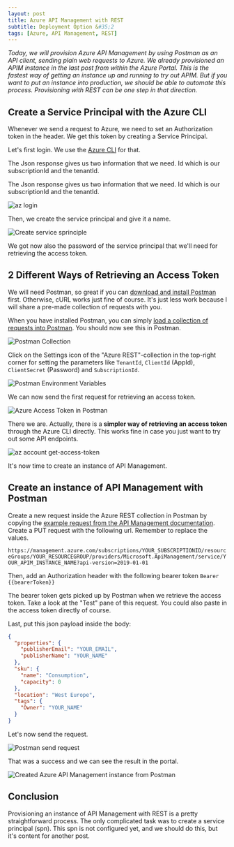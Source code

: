 ```yaml
---
layout: post
title: Azure API Management with REST
subtitle: Deployment Option &#35;2
tags: [Azure, API Management, REST]
---
```


*Today, we will provision Azure API Management by using Postman as an API client, sending plain web requests to Azure. We already provisioned an APIM instance in the last post from within the Azure Portal. This is the fastest way of getting an instance up and running to try out APIM. But if you want to put an instance into production, we should be able to automate this process. Provisioning with REST can be one step in that direction.*

## Create a Service Principal with the Azure CLI
Whenever we send a request to Azure, we need to set an Authorization token in the header. We get this token by creating a Service Principal.

Let's first login. We use the [Azure CLI](https://docs.microsoft.com/en-us/cli/azure/?view=azure-cli-latest) for that.

The Json response gives us two information that we need. Id which is our subscriptionId and the tenantId.

The Json response gives us two information that we need. Id which is our subscriptionId and the tenantId.

![az login](https://media-exp1.licdn.com/dms/image/C4D12AQEh57gXx86QuQ/article-inline_image-shrink_1500_2232/0?e=1591833600&v=beta&t=m5HiLpls2OV1aN1raTdfZeMoIOhI-_i-83t6EUR26MI)

Then, we create the service principal and give it a name.


![Create service sprinciple](https://media-exp1.licdn.com/dms/image/C4D12AQHYn_I2XauKSA/article-inline_image-shrink_1500_2232/0?e=1591833600&v=beta&t=Mn6mdEkRl925WSZhuIgB9foWKBqoHzyNEobR76mMDnc)

We got now also the password of the service principal that we'll need for retrieving the access token.

## 2 Different Ways of Retrieving an Access Token
We will need Postman, so great if you can [download and install Postman](https://www.getpostman.com/) first. Otherwise, cURL works just fine of course. It's just less work because I will share a pre-made collection of requests with you.

When you have installed Postman, you can simply [load a collection of requests into Postman](https://app.getpostman.com/run-collection/41b9fa3b957c297f283d#?env%5BAzure%20REST%5D=W3siZW5hYmxlZCI6dHJ1ZSwia2V5IjoidGVuYW50SWQiLCJ2YWx1ZSI6IiIsInR5cGUiOiJ0ZXh0In0seyJlbmFibGVkIjp0cnVlLCJrZXkiOiJjbGllbnRJZCIsInZhbHVlIjoiIiwidHlwZSI6InRleHQifSx7ImVuYWJsZWQiOnRydWUsImtleSI6ImNsaWVudFNlY3JldCIsInZhbHVlIjoiIiwidHlwZSI6InRleHQifSx7ImVuYWJsZWQiOnRydWUsImtleSI6InJlc291cmNlIiwidmFsdWUiOiJodHRwczovL21hbmFnZW1lbnQuYXp1cmUuY29tLyIsInR5cGUiOiJ0ZXh0In0seyJlbmFibGVkIjp0cnVlLCJrZXkiOiJzdWJzY3JpcHRpb25JZCIsInZhbHVlIjoiIiwidHlwZSI6InRleHQifV0=). You should now see this in Postman.

![Postman Collection](https://media-exp1.licdn.com/dms/image/C4D12AQE8JV1lnLFbpA/article-inline_image-shrink_1500_2232/0?e=1591833600&v=beta&t=eJKkmBWsV0q48Z7TGJSdl4dTZkm0iGJXpV3HatLRHzw)

Click on the Settings icon of the "Azure REST"-collection in the top-right corner for setting the parameters like `TenantId`, `ClientId` (AppId), `ClientSecret` (Password) and `SubscriptionId`.

![Postman Environment Variables](https://media-exp1.licdn.com/dms/image/C4D12AQGxhhJXMtauWw/article-inline_image-shrink_1500_2232/0?e=1591833600&v=beta&t=PgpZ3oAoqVVRUGv9S4HFItoxl2TFBD5G51HpEobJRAU)

We can now send the first request for retrieving an access token.

![Azure Access Token in Postman](https://media-exp1.licdn.com/dms/image/C4D12AQGfZ4aRmJ1Hrg/article-inline_image-shrink_1500_2232/0?e=1591833600&v=beta&t=K548hr3Fm3WEBu9_-AbTswAYvJBseroNdLQFAjI08z4)

There we are. Actually, there is a **simpler way of retrieving an access token** through the Azure CLI directly. This works fine in case you just want to try out some API endpoints.

![az account get-access-token](https://media-exp1.licdn.com/dms/image/C4D12AQFqw_0xPkePeQ/article-inline_image-shrink_1000_1488/0?e=1591833600&v=beta&t=pBmlEpNIa9dorrZd443h3yetm8rxkLmBo7RSC4fh3KM)

It's now time to create an instance of API Management.

## Create an instance of API Management with Postman

Create a new request inside the Azure REST collection in Postman by copying the [example request from the API Management documentation](https://docs.microsoft.com/en-us/rest/api/apimanagement/2019-01-01/apimanagementservice/createorupdate#apimanagementcreateservice). Create a PUT request with the following url. Remember to replace the values.

`https://management.azure.com/subscriptions/YOUR_SUBSCRIPTIONID/resourceGroups/YOUR_RESOURCEGROUP/providers/Microsoft.ApiManagement/service/YOUR_APIM_INSTANCE_NAME?api-version=2019-01-01`

Then, add an Authorization header with the following bearer token `Bearer {{bearerToken}}`

The bearer token gets picked up by Postman when we retrieve the access token. Take a look at the "Test" pane of this request. You could also paste in the access token directly of course.

Last, put this json payload inside the body:

```json
{
  "properties": {
    "publisherEmail": "YOUR_EMAIL",
    "publisherName": "YOUR_NAME"
  },
  "sku": {
    "name": "Consumption",
    "capacity": 0
  },
  "location": "West Europe",
  "tags": {
    "Owner": "YOUR_NAME"
  }
}
```

Let's now send the request.

![Postman send request](https://media-exp1.licdn.com/dms/image/C4D12AQEe7zUUGWAWGw/article-inline_image-shrink_1500_2232/0?e=1591833600&v=beta&t=5GRDbrLDeL1GyGSSTXzLjtw-mwM1BYT5VkALndyKtq0)

That was a success and we can see the result in the portal.

![Created Azure API Management instance from Postman](https://media-exp1.licdn.com/dms/image/C4D12AQEVFpw2IjMt8A/article-inline_image-shrink_1500_2232/0?e=1591833600&v=beta&t=B2bMTiJ0aZK8WgoTTPNCtJJxUUVDkVLC3xSm8BBzchI)

## Conclusion
Provisioning an instance of API Management with REST is a pretty straightforward process. The only complicated task was to create a service principal (spn). This spn is not configured yet, and we should do this, but it's content for another post.
